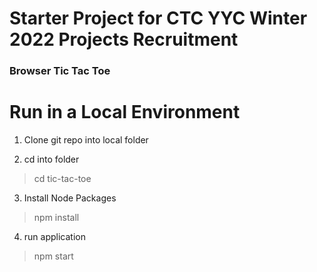# Starter Project for CTC YYC Winter 2022 Projects Recruitment

### Browser Tic Tac Toe

# Run in a Local Environment

1. Clone git repo into local folder

2. cd into folder
> cd tic-tac-toe

3. Install Node Packages
> npm install

4. run application
> npm start 